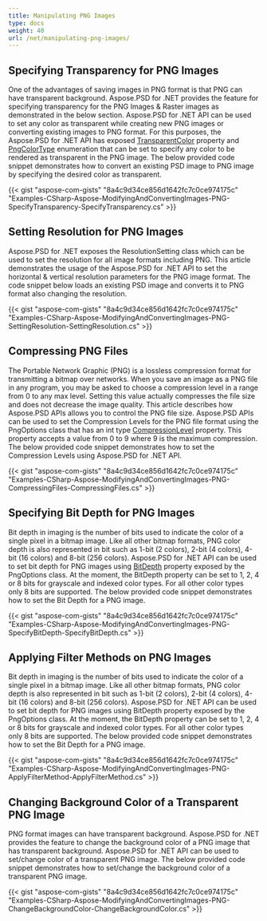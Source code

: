 ```yaml
---
title: Manipulating PNG Images
type: docs
weight: 40
url: /net/manipulating-png-images/
---
```


## **Specifying Transparency for PNG Images**
One of the advantages of saving images in PNG format is that PNG can have transparent background. Aspose.PSD for .NET provides the feature for specifying transparency for the PNG Images & Raster images as demonstrated in the below section. Aspose.PSD for .NET API can be used to set any color as transparent while creating new PNG images or converting existing images to PNG format. For this purposes, the Aspose.PSD for .NET API has exposed [TransparentColor](https://reference.aspose.com/psd/net/aspose.psd/ipsdcolorpalette/properties/transparentcolor) property and [PngColorType](https://reference.aspose.com/psd/net/aspose.psd.fileformats.png/pngcolortype) enumeration that can be set to specify any color to be rendered as transparent in the PNG image. The below provided code snippet demonstrates how to convert an existing PSD image to PNG image by specifying the desired color as transparent.


{{< gist "aspose-com-gists" "8a4c9d34ce856d1642fc7c0ce974175c" "Examples-CSharp-Aspose-ModifyingAndConvertingImages-PNG-SpecifyTransparency-SpecifyTransparency.cs" >}}
## **Setting Resolution for PNG Images**
Aspose.PSD for .NET exposes the ResolutionSetting class which can be used to set the resolution for all image formats including PNG. This article demonstrates the usage of the Aspose.PSD for .NET API to set the horizontal & vertical resolution parameters for the PNG image format. The code snippet below loads an existing PSD image and converts it to PNG format also changing the resolution.


{{< gist "aspose-com-gists" "8a4c9d34ce856d1642fc7c0ce974175c" "Examples-CSharp-Aspose-ModifyingAndConvertingImages-PNG-SettingResolution-SettingResolution.cs" >}}
## **Compressing PNG Files**
The Portable Network Graphic (PNG) is a lossless compression format for transmitting a bitmap over networks. When you save an image as a PNG file in any program, you may be asked to choose a compression level in a range from 0 to any max level. Setting this value actually compresses the file size and does not decrease the image quality. This article describes how Aspose.PSD APIs allows you to control the PNG file size. Aspose.PSD APIs can be used to set the Compression Levels for the PNG file format using the PngOptions class that has an int type [CompressionLevel](https://reference.aspose.com/psd/net/aspose.psd.imageoptions/pngoptions/properties/compressionlevel) property. This property accepts a value from 0 to 9 where 9 is the maximum compression. The below provided code snippet demonstrates how to set the Compression Levels using Aspose.PSD for .NET API.


{{< gist "aspose-com-gists" "8a4c9d34ce856d1642fc7c0ce974175c" "Examples-CSharp-Aspose-ModifyingAndConvertingImages-PNG-CompressingFiles-CompressingFiles.cs" >}}
## **Specifying Bit Depth for PNG Images**
Bit depth in imaging is the number of bits used to indicate the color of a single pixel in a bitmap image. Like all other bitmap formats, PNG color depth is also represented in bit such as 1-bit (2 colors), 2-bit (4 colors), 4-bit (16 colors) and 8-bit (256 colors). Aspose.PSD for .NET API can be used to set bit depth for PNG images using [BitDepth](https://reference.aspose.com/psd/net/aspose.psd.imageoptions/pngoptions/properties/bitdepth) property exposed by the PngOptions class. At the moment, the BitDepth property can be set to 1, 2, 4 or 8 bits for grayscale and indexed color types. For all other color types only 8 bits are supported. The below provided code snippet demonstrates how to set the Bit Depth for a PNG image.



{{< gist "aspose-com-gists" "8a4c9d34ce856d1642fc7c0ce974175c" "Examples-CSharp-Aspose-ModifyingAndConvertingImages-PNG-SpecifyBitDepth-SpecifyBitDepth.cs" >}}
## **Applying Filter Methods on PNG Images**
Bit depth in imaging is the number of bits used to indicate the color of a single pixel in a bitmap image. Like all other bitmap formats, PNG color depth is also represented in bit such as 1-bit (2 colors), 2-bit (4 colors), 4-bit (16 colors) and 8-bit (256 colors). Aspose.PSD for .NET API can be used to set bit depth for PNG images using BitDepth property exposed by the PngOptions class. At the moment, the BitDepth property can be set to 1, 2, 4 or 8 bits for grayscale and indexed color types. For all other color types only 8 bits are supported. The below provided code snippet demonstrates how to set the Bit Depth for a PNG image.



{{< gist "aspose-com-gists" "8a4c9d34ce856d1642fc7c0ce974175c" "Examples-CSharp-Aspose-ModifyingAndConvertingImages-PNG-ApplyFilterMethod-ApplyFilterMethod.cs" >}}
## **Changing Background Color of a Transparent PNG Image**
PNG format images can have transparent background. Aspose.PSD for .NET provides the feature to change the background color of a PNG image that has transparent background. Aspose.PSD for .NET API can be used to set/change color of a transparent PNG image. The below provided code snippet demonstrates how to set/change the background color of a transparent PNG image.



{{< gist "aspose-com-gists" "8a4c9d34ce856d1642fc7c0ce974175c" "Examples-CSharp-Aspose-ModifyingAndConvertingImages-PNG-ChangeBackgroundColor-ChangeBackgroundColor.cs" >}}
